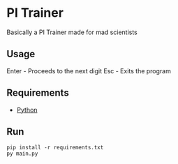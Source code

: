 # PI Trainer
 Basically a PI Trainer made for mad scientists

## Usage

Enter -  Proceeds to the next digit
Esc   -  Exits the program

## Requirements

- [Python](https://www.python.org/downloads/)

## Run

    pip install -r requirements.txt
    py main.py
